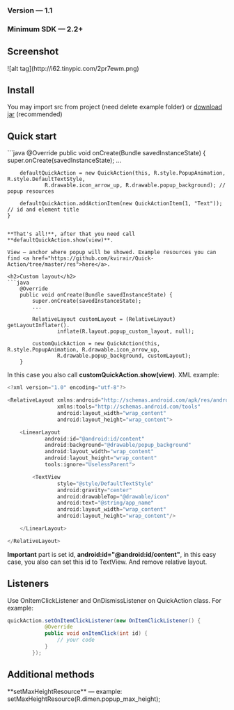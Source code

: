 <h3>Version — 1.1</h3>
<h3>Minimum SDK — 2.2+</h3>

<h2>Screenshot</h2>
![alt tag](http://i62.tinypic.com/2pr7ewm.png)

<h2>Install</h2>
You may import src from project (need delete example folder) or <a href="https://github.com/kvirair/Quick-Action/releases">download jar</a> (recommended)

<h2>Quick start</h2>
```java
    @Override
    public void onCreate(Bundle savedInstanceState) {
        super.onCreate(savedInstanceState);
        ...

        defaultQuickAction = new QuickAction(this, R.style.PopupAnimation, R.style.DefaultTextStyle,
                R.drawable.icon_arrow_up, R.drawable.popup_background); // popup resources

        defaultQuickAction.addActionItem(new QuickActionItem(1, "Text")); // id and element title
    }
```

**That's all!**, after that you need call **defaultQuickAction.show(view)**.

View — anchor where popup will be showed. Example resources you can find <a href="https://github.com/kvirair/Quick-Action/tree/master/res">here</a>.

<h2>Custom layout</h2>
```java
    @Override
    public void onCreate(Bundle savedInstanceState) {
        super.onCreate(savedInstanceState);
        ...

        RelativeLayout customLayout = (RelativeLayout) getLayoutInflater().
                inflate(R.layout.popup_custom_layout, null);

        customQuickAction = new QuickAction(this, R.style.PopupAnimation, R.drawable.icon_arrow_up,
                R.drawable.popup_background, customLayout);
    }
```

In this case you also call **customQuickAction.show(view)**. XML example:

```java
<?xml version="1.0" encoding="utf-8"?>

<RelativeLayout xmlns:android="http://schemas.android.com/apk/res/android"
                xmlns:tools="http://schemas.android.com/tools"
                android:layout_width="wrap_content"
                android:layout_height="wrap_content">

    <LinearLayout
            android:id="@android:id/content"
            android:background="@drawable/popup_background"
            android:layout_width="wrap_content"
            android:layout_height="wrap_content"
            tools:ignore="UselessParent">

        <TextView
                style="@style/DefaultTextStyle"
                android:gravity="center"
                android:drawableTop="@drawable/icon"
                android:text="@string/app_name"
                android:layout_width="wrap_content"
                android:layout_height="wrap_content"/>

    </LinearLayout>

</RelativeLayout>
```

**Important** part is set id, **android:id="@android:id/content"**, in this easy case, you also can set this id to TextView. And remove relative layout.

<h2>Listeners</h2>
Use OnItemClickListener and OnDismissListener on QuickAction class. For example:

```java
quickAction.setOnItemClickListener(new OnItemClickListener() {
            @Override
            public void onItemClick(int id) {
                // your code
            }
        });
```

<h2>Additional methods</h2>
**setMaxHeightResource** — example: setMaxHeightResource(R.dimen.popup_max_height);